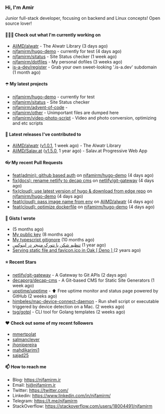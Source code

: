### Hi, I'm Amir

Junior full-stack developer, focusing on backend and Linux concepts!
Open source lover!

#### 👨🏻‍💻 Check out what I'm currently working on

- [AliMD/alwatr](https://github.com/AliMD/alwatr) - The Alwatr Library (3 days ago)
- [njfamirm/hugo-demo](https://github.com/njfamirm/hugo-demo) - currently for test (4 days ago)
- [njfamirm/sitatus](https://github.com/njfamirm/sitatus) - Site Status checker (1 week ago)
- [njfamirm/dotfiles](https://github.com/njfamirm/dotfiles) - My personal dofiles (3 weeks ago)
- [is-a-dev/register](https://github.com/is-a-dev/register) - Grab your own sweet-looking &#39;.is-a.dev&#39; subdomain (1 month ago)

#### ☂️ My latest projects

- [njfamirm/hugo-demo](https://github.com/njfamirm/hugo-demo) - currently for test
- [njfamirm/sitatus](https://github.com/njfamirm/sitatus) - Site Status checker
- [njfamirm/advent-of-code](https://github.com/njfamirm/advent-of-code) - 
- [njfamirm/other](https://github.com/njfamirm/other) - Unimportant files are dumped here
- [njfamirm/video-photo-script](https://github.com/njfamirm/video-photo-script) - Video and photo conversion, optimizing and etc scripts

#### 🎉 Latest releases I've contributed to

- [AliMD/alwatr](https://github.com/AliMD/alwatr) ([v1.0.1](https://github.com/AliMD/alwatr/releases/tag/v1.0.1), 1 week ago) - The Alwatr Library
- [AliMD/Salav.at](https://github.com/AliMD/Salav.at) ([v1.5.0](https://github.com/AliMD/Salav.at/releases/tag/v1.5.0), 1 year ago) - Salav.at Progressive Web App

#### 👓 My recent Pull Requests

- [feat(admin): github based auth](https://github.com/njfamirm/hugo-demo/pull/11) on [njfamirm/hugo-demo](https://github.com/njfamirm/hugo-demo) (4 days ago)
- [fix(docs): rename netlify to decap cms](https://github.com/netlify/git-gateway/pull/82) on [netlify/git-gateway](https://github.com/netlify/git-gateway) (4 days ago)
- [fix(cloud): use latest version of hugo &amp; download from edge repo](https://github.com/njfamirm/hugo-demo/pull/10) on [njfamirm/hugo-demo](https://github.com/njfamirm/hugo-demo) (4 days ago)
- [feat(cloud): pass image name from env](https://github.com/AliMD/alwatr/pull/1301) on [AliMD/alwatr](https://github.com/AliMD/alwatr) (4 days ago)
- [feat(cloud): optimize dockerfile](https://github.com/njfamirm/hugo-demo/pull/9) on [njfamirm/hugo-demo](https://github.com/njfamirm/hugo-demo) (4 days ago)

#### 📓 Gists I wrote

- [](https://gist.github.com/022d07ecd84e69ad31ef0bcd32d86b59) (5 months ago)
- [My public key](https://gist.github.com/879f720c9ca74a0934ce571b7285ed34) (8 months ago)
- [My typescript gitignore](https://gist.github.com/6a40b1912daab3f91a02a7b53f3f76c3) (10 months ago)
- [تنظیم شکن با نتورک منیجر در لینوکس](https://gist.github.com/cc40c344e89bdcdf77085cbf1fc05162) (1 year ago)
- [Serving static file and favicon.ico in Oak [ Deno ] ](https://gist.github.com/9bcaca2b6a672e729c099193b4aafe9f) (2 years ago)

#### ⭐ Recent Stars

- [netlify/git-gateway](https://github.com/netlify/git-gateway) - A Gateway to Git APIs (2 days ago)
- [decaporg/decap-cms](https://github.com/decaporg/decap-cms) - A Git-based CMS for Static Site Generators (1 week ago)
- [upptime/upptime](https://github.com/upptime/upptime) - ⬆️ Free uptime monitor and status page powered by GitHub (2 weeks ago)
- [himbeles/mac-device-connect-daemon](https://github.com/himbeles/mac-device-connect-daemon) - Run shell script or executable triggered by device detection on a Mac. (2 weeks ago)
- [tsg/gotpl](https://github.com/tsg/gotpl) - CLI tool for Golang templates (2 weeks ago)

#### ♥️ Check out some of my recent followers

- [mmertpolat](https://github.com/mmertpolat)
- [salmanclever](https://github.com/salmanclever)
- [jhonipereira](https://github.com/jhonipereira)
- [mahdikarimi1](https://github.com/mahdikarimi1)
- [sajad25](https://github.com/sajad25)

#### 📫 How to reach me

- Blog: https://njfamirm.ir
- Email: hi@njfamirm.ir
- Twitter: https://twitter.com/
- Linkedin: https://www.linkedin.com/in/njfamirm/
- Telegram: https://t.me/njfamirm
- StackOverflow: https://stackoverflow.com/users/18004491/njfamirm
